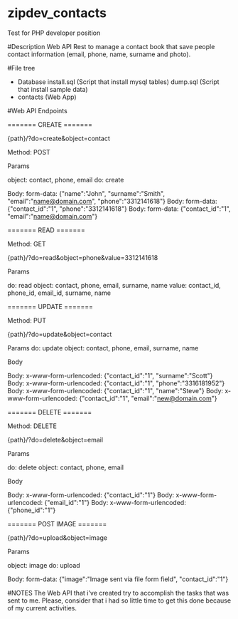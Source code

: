 # zipdev_contacts
Test for PHP developer position

#Description
Web API Rest to manage a contact book that save people contact information (email, phone, name, surname and photo).

#File tree
- Database
install.sql (Script that install mysql tables)
dump.sql (Script that install sample data)
- contacts (Web App)

#Web API Endpoints

======= CREATE =======

{path}/?do=create&object=contact

Method: POST

Params 

object: contact, phone, email
do: create

Body: form-data: {"name":"John", "surname":"Smith", "email":"name@domain.com", "phone":"3312141618"}
Body: form-data: {"contact_id":"1", "phone":"3312141618"}
Body: form-data: {"contact_id":"1", "email":"name@domain.com"}
  
======= READ =======

Method: GET

{path}/?do=read&object=phone&value=3312141618

Params

do: read
object: contact, phone, email, surname, name
value: contact_id, phone_id, email_id, surname, name
  
======= UPDATE =======

Method: PUT

{path}/?do=update&object=contact

Params
do: update
object: contact, phone, email, surname, name
  
Body

Body: x-www-form-urlencoded: {"contact_id":"1", "surname":"Scott"}
Body: x-www-form-urlencoded: {"contact_id":"1", "phone":"3316181952"}
Body: x-www-form-urlencoded: {"contact_id":"1", "name":"Steve"}
Body: x-www-form-urlencoded: {"contact_id":"1", "email":"new@domain.com"}
  
======= DELETE =======

Method: DELETE

{path}/?do=delete&object=email

Params

do: delete
object: contact, phone, email
  
Body

Body: x-www-form-urlencoded: {"contact_id":"1"}
Body: x-www-form-urlencoded: {"email_id":"1"}
Body: x-www-form-urlencoded: {"phone_id":"1"}

======= POST IMAGE =======

{path}/?do=upload&object=image

Params 

object: image
do: upload

Body: form-data: {"image":"Image sent via file form field", "contact_id":"1"}

#NOTES
The Web API that i've created try to accomplish the tasks that was sent to me. Please, consider that i had so little time to get this done because of my current activities.
